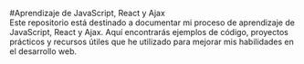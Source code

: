 #Aprendizaje de JavaScript, React y Ajax </br>
Este repositorio está destinado a documentar mi proceso de aprendizaje de JavaScript, React y Ajax. Aquí encontrarás ejemplos de código, proyectos prácticos y recursos útiles que he utilizado para mejorar mis habilidades en el desarrollo web.

